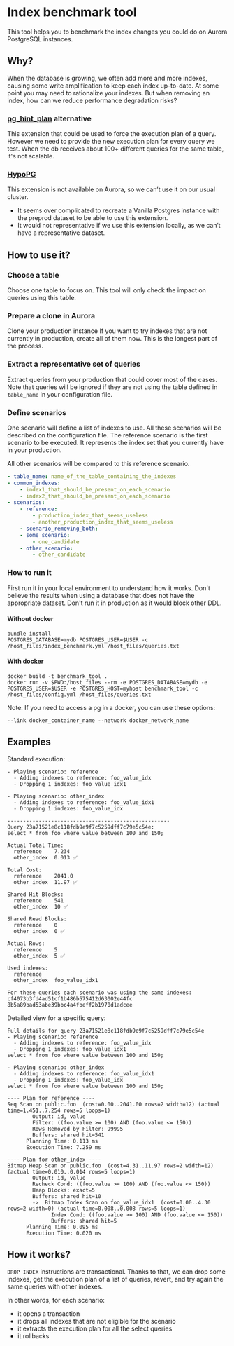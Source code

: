 # Index benchmark tool

This tool helps you to benchmark the index changes you could do on Aurora PostgreSQL instances. 

## Why?

When the database is growing, we often add more and more indexes, causing some write amplification to keep each index up-to-date. At some point you may need to rationalize your indexes. But when removing an index, how can we reduce performance degradation risks?

### [pg_hint_plan](https://github.com/ossc-db/pg_hint_plan) alternative

This extension that could be used to force the execution plan of a query. However we need to provide the new execution plan for every query we test. When the db receives about 100+ different queries for the same table, it's not scalable.

### [HypoPG](https://github.com/HypoPG/hypopg)

This extension is not available on Aurora, so we can’t use it on our usual cluster.

- It seems over complicated to recreate a Vanilla Postgres instance with the preprod dataset to be able to use this extension.
- It would not representative if we use this extension locally, as we can’t have a representative dataset.

## How to use it?

### Choose a table

Choose one table to focus on. This tool will only check the impact on queries using this table.

### Prepare a clone in Aurora

Clone your production instance
If you want to try indexes that are not currently in production, create all of them now. This is the longest part of the process.

### Extract a representative set of queries

Extract queries from your production that could cover most of the cases. Note that queries will be ignored if they are not using the table defined in `table_name` in your configuration file.

### Define scenarios

One scenario will define a list of indexes to use.
All these scenarios will be described on the configuration file.
The reference scenario is the first scenario to be executed. It represents the index set that you currently have in your production.

All other scenarios will be compared to this reference scenario.

```yml
- table_name: name_of_the_table_containing_the_indexes
- common_indexes:
    - index1_that_should_be_present_on_each_scenario
    - index2_that_should_be_present_on_each_scenario
- scenarios:
    - reference:
        - production_index_that_seems_useless
        - another_production_index_that_seems_useless
    - scenario_removing_both:
    - some_scenario:
        - one_candidate
    - other_scenario:
        - other_candidate
```

### How to run it
First run it in your local environment to understand how it works.
Don't believe the results when using a database that does not have the appropriate dataset.
Don't run it in production as it would block other DDL.
#### Without docker

```shell
bundle install
POSTGRES_DATABASE=mydb POSTGRES_USER=$USER -c /host_files/index_benchmark.yml /host_files/queries.txt
```

#### With docker

```shell
docker build -t benchmark_tool .
docker run -v $PWD:/host_files --rm -e POSTGRES_DATABASE=mydb -e POSTGRES_USER=$USER -e POSTGRES_HOST=myhost benchmark_tool -c /host_files/config.yml /host_files/queries.txt
```

Note:
If you need to access a pg in a docker, you can use these options:
```shell
--link docker_container_name --network docker_network_name
```

## Examples

Standard execution:
```text
- Playing scenario: reference
  - Adding indexes to reference: foo_value_idx
  - Dropping 1 indexes: foo_value_idx1

- Playing scenario: other_index
  - Adding indexes to reference: foo_value_idx1
  - Dropping 1 indexes: foo_value_idx

----------------------------------------------------
Query 23a71521e8c118fdb9e9f7c5259dff7c79e5c54e:
select * from foo where value between 100 and 150;

Actual Total Time:
  reference    7.234
  other_index  0.013 ✅

Total Cost:
  reference    2041.0
  other_index  11.97 ✅

Shared Hit Blocks:
  reference    541
  other_index  10 ✅

Shared Read Blocks:
  reference    0
  other_index  0 ✅

Actual Rows:
  reference    5
  other_index  5 ✅

Used indexes:
  reference    
  other_index  foo_value_idx1

For these queries each scenario was using the same indexes: cf4073b3fd4ad51cf1b486b575412d63002e44fc 8b5a89bad53abe39bbc4a4fbeff2b1970d1adcee
```

Detailed view for a specific query:
```text
Full details for query 23a71521e8c118fdb9e9f7c5259dff7c79e5c54e
- Playing scenario: reference
  - Adding indexes to reference: foo_value_idx
  - Dropping 1 indexes: foo_value_idx1
select * from foo where value between 100 and 150;

- Playing scenario: other_index
  - Adding indexes to reference: foo_value_idx1
  - Dropping 1 indexes: foo_value_idx
select * from foo where value between 100 and 150;

---- Plan for reference ----
Seq Scan on public.foo  (cost=0.00..2041.00 rows=2 width=12) (actual time=1.451..7.254 rows=5 loops=1)
        Output: id, value
        Filter: ((foo.value >= 100) AND (foo.value <= 150))
        Rows Removed by Filter: 99995
        Buffers: shared hit=541
      Planning Time: 0.113 ms
      Execution Time: 7.259 ms

---- Plan for other_index ----
Bitmap Heap Scan on public.foo  (cost=4.31..11.97 rows=2 width=12) (actual time=0.010..0.014 rows=5 loops=1)
        Output: id, value
        Recheck Cond: ((foo.value >= 100) AND (foo.value <= 150))
        Heap Blocks: exact=5
        Buffers: shared hit=10
        ->  Bitmap Index Scan on foo_value_idx1  (cost=0.00..4.30 rows=2 width=0) (actual time=0.008..0.008 rows=5 loops=1)
              Index Cond: ((foo.value >= 100) AND (foo.value <= 150))
              Buffers: shared hit=5
      Planning Time: 0.095 ms
      Execution Time: 0.020 ms
```

## How it works?

`DROP INDEX` instructions are transactional. Thanks to that, we can drop some indexes, get the execution plan of a list of queries, revert, and try again the same queries with other indexes.

In other words, for each scenario:
- it opens a transaction
- it drops all indexes that are not eligible for the scenario
- it extracts the execution plan for all the select queries
- it rollbacks


